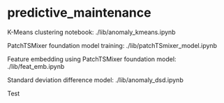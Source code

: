 # predictive_maintenance
K-Means clustering notebook: ./lib/anomaly_kmeans.ipynb

PatchTSMixer foundation model training: ./lib/patchTSmixer_model.ipynb

Feature embedding using PatchTSMixer foundation model: ./lib/feat_emb.ipynb

Standard deviation difference model: ./lib/anomaly_dsd.ipynb

Test
